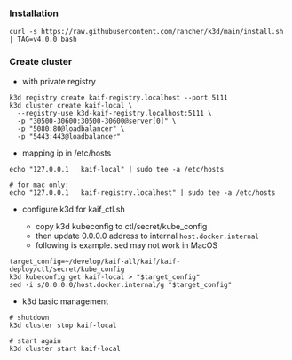 ### Installation

```
curl -s https://raw.githubusercontent.com/rancher/k3d/main/install.sh | TAG=v4.0.0 bash
```

### Create cluster

* with private registry

```
k3d registry create kaif-registry.localhost --port 5111
k3d cluster create kaif-local \
  --registry-use k3d-kaif-registry.localhost:5111 \
  -p "30500-30600:30500-30600@server[0]" \
  -p "5080:80@loadbalancer" \
  -p "5443:443@loadbalancer"
```

* mapping ip in /etc/hosts

```
echo "127.0.0.1   kaif-local" | sudo tee -a /etc/hosts

# for mac only:
echo "127.0.0.1   kaif-registry.localhost" | sudo tee -a /etc/hosts
```

* configure k3d for kaif_ctl.sh

  * copy k3d kubeconfig to ctl/secret/kube_config
  * then update 0.0.0.0 address to internal `host.docker.internal`
  * following is example. sed may not work in MacOS
    
```
target_config=~/develop/kaif-all/kaif/kaif-deploy/ctl/secret/kube_config
k3d kubeconfig get kaif-local > "$target_config" 
sed -i s/0.0.0.0/host.docker.internal/g "$target_config"
```

* k3d basic management


```
# shutdown
k3d cluster stop kaif-local

# start again
k3d cluster start kaif-local
```

